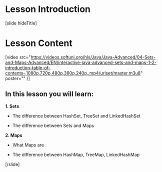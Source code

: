 # Lesson Introduction

[slide hideTitle]
# Lesson Content

[video src="https://videos.softuni.org/hls/Java/Java-Advanced/04-Sets-and-Maps-Advanced/EN/interactive-java-advanced-sets-and-maps-1-2-introduction-table-of-contents-,1080p,720p,480p,360p,240p,.mp4/urlset/master.m3u8" poster="" /]

## In this lesson you will learn:

**1. Sets**

- The difference between HashSet, TreeSet and LinkedHashSet

- The difference between Sets and Maps

**2. Maps**

- What Maps are

- The difference between HashMap, TreeMap, LinkedHashMap


[/slide]
